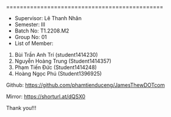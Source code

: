 ==============================================
+ Supervisor: Lê Thanh Nhân
+ Semester: III
+ Batch No: T1.2208.M2
+ Group No: 01
+ List of Member:
1. Bùi Trần Anh Trí (student1414230)
2. Nguyễn Hoàng Trung (Student1414357)
3. Phạm Tiến Đức (Student1414248)
4. Hoàng Ngọc Phú (Student1396925)

Github: https://github.com/phamtienduceng/JamesThewDOTcom

Mirror: https://shorturl.at/dQSX0

Thank you!!!
